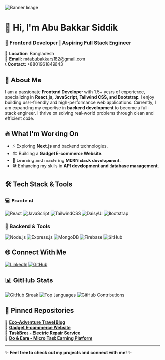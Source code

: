 ![Banner Image](https://my-banner-image-link.com)

# 👋 Hi, I'm Abu Bakkar Siddik
### 🚀 Frontend Developer | Aspiring Full Stack Engineer

📍 **Location:** Bangladesh  
📧 **Email:** mdabubakkars182@gmail.com  
📞 **Contact:** +8801961849643  

## 🚀 About Me
I am a passionate **Frontend Developer** with 1.5+ years of experience, specializing in **React.js, JavaScript, Tailwind CSS, and Bootstrap**. I enjoy building user-friendly and high-performance web applications. Currently, I am expanding my expertise in **backend development** to become a full-stack engineer. I thrive on solving real-world problems through clean and efficient code.

## 🔥 What I'm Working On
- ⚡ Exploring **Next.js** and backend technologies.
- 🏗️ Building a **Gadget E-commerce Website**.
- 🎯 Learning and mastering **MERN stack development**.
- 🛠️ Enhancing my skills in **API development and database management**.

## 🛠️ Tech Stack & Tools

### 💻 Frontend
![React](https://img.shields.io/badge/React-20232A?style=for-the-badge&logo=react&logoColor=61DAFB)
![JavaScript](https://img.shields.io/badge/JavaScript-F7DF1E?style=for-the-badge&logo=javascript&logoColor=black)
![TailwindCSS](https://img.shields.io/badge/TailwindCSS-06B6D4?style=for-the-badge&logo=tailwindcss&logoColor=white)
![DaisyUI](https://img.shields.io/badge/DaisyUI-FF4785?style=for-the-badge&logo=daisyui&logoColor=white)
![Bootstrap](https://img.shields.io/badge/Bootstrap-7952B3?style=for-the-badge&logo=bootstrap&logoColor=white)

### 🔗 Backend & Tools
![Node.js](https://img.shields.io/badge/Node.js-339933?style=for-the-badge&logo=nodedotjs&logoColor=white)
![Express.js](https://img.shields.io/badge/Express.js-000000?style=for-the-badge&logo=express&logoColor=white)
![MongoDB](https://img.shields.io/badge/MongoDB-47A248?style=for-the-badge&logo=mongodb&logoColor=white)
![Firebase](https://img.shields.io/badge/Firebase-FFCA28?style=for-the-badge&logo=firebase&logoColor=white)
![GitHub](https://img.shields.io/badge/GitHub-181717?style=for-the-badge&logo=github&logoColor=white)

## 🌐 Connect With Me
[![LinkedIn](https://img.shields.io/badge/LinkedIn-0A66C2?style=for-the-badge&logo=linkedin&logoColor=white)](https://linkedin.com/in/yourprofile)
[![GitHub](https://img.shields.io/badge/GitHub-181717?style=for-the-badge&logo=github&logoColor=white)](https://github.com/yourusername)

## 📊 GitHub Stats
![GitHub Streak](https://github-readme-streak-stats.herokuapp.com/?user=yourusername&theme=react)
![Top Languages](https://github-readme-stats.vercel.app/api/top-langs/?username=yourusername&layout=compact&theme=react)
![GitHub Contributions](https://github-readme-stats.vercel.app/api?username=yourusername&show_icons=true&theme=react)

## 📌 Pinned Repositories
🔹 [**Eco-Adventure Travel Blog**](https://github.com/abubakkar-js-dev/eco-adventure-blog)  
🔹 [**Gadget E-commerce Website**](https://github.com/abubakkar-js-dev/gadget-haven)  
🔹 [**TaskBros - Electric Repair Service**](https://github.com/abubakkar-js-dev/taskBros)  
🔹 [**Do & Earn - Micro Task Earning Platform**](https://github.com/abubakkar-js-dev/do-and-earn)



---
✨ **Feel free to check out my projects and connect with me!** ✨


